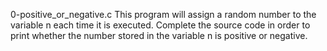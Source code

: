 0-positive_or_negative.c This program will assign a random number to the variable n each time it is executed. Complete the source code in order to print whether the number stored in the variable n is positive or negative.

